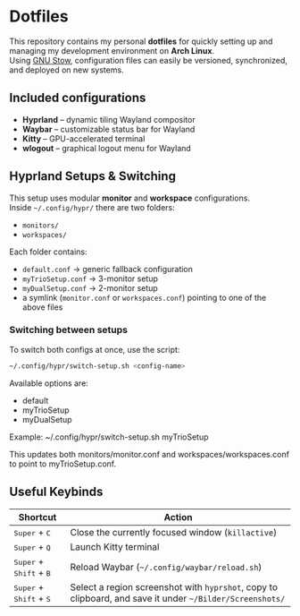 # Dotfiles

This repository contains my personal **dotfiles** for quickly setting up and managing my development environment on **Arch Linux**.  
Using [GNU Stow](https://www.gnu.org/software/stow/), configuration files can easily be versioned, synchronized, and deployed on new systems.  

## Included configurations
- **Hyprland** – dynamic tiling Wayland compositor  
- **Waybar** – customizable status bar for Wayland  
- **Kitty** – GPU-accelerated terminal  
- **wlogout** – graphical logout menu for Wayland

## Hyprland Setups & Switching

This setup uses modular **monitor** and **workspace** configurations.  
Inside `~/.config/hypr/` there are two folders:

- `monitors/`
- `workspaces/`

Each folder contains:
- `default.conf` → generic fallback configuration
- `myTrioSetup.conf` → 3-monitor setup
- `myDualSetup.conf` → 2-monitor setup
- a symlink (`monitor.conf` or `workspaces.conf`) pointing to one of the above files

### Switching between setups

To switch both configs at once, use the script:

```bash
~/.config/hypr/switch-setup.sh <config-name>
```

Available options are:
- default
- myTrioSetup
- myDualSetup

Example: ~/.config/hypr/switch-setup.sh myTrioSetup

This updates both monitors/monitor.conf and workspaces/workspaces.conf to point to myTrioSetup.conf.

## Useful Keybinds

| Shortcut                                           | Action                                                                                                     |
| -------------------------------------------------- | ---------------------------------------------------------------------------------------------------------- |
| <kbd>Super</kbd> + <kbd>C</kbd>                    | Close the currently focused window (`killactive`)                                                          |
| <kbd>Super</kbd> + <kbd>Q</kbd>                    | Launch Kitty terminal                                                                                      |
| <kbd>Super</kbd> + <kbd>Shift</kbd> + <kbd>B</kbd> | Reload Waybar (`~/.config/waybar/reload.sh`)                                                               |
| <kbd>Super</kbd> + <kbd>Shift</kbd> + <kbd>S</kbd> | Select a region screenshot with `hyprshot`, copy to clipboard, and save it under `~/Bilder/Screenshots/`   |

